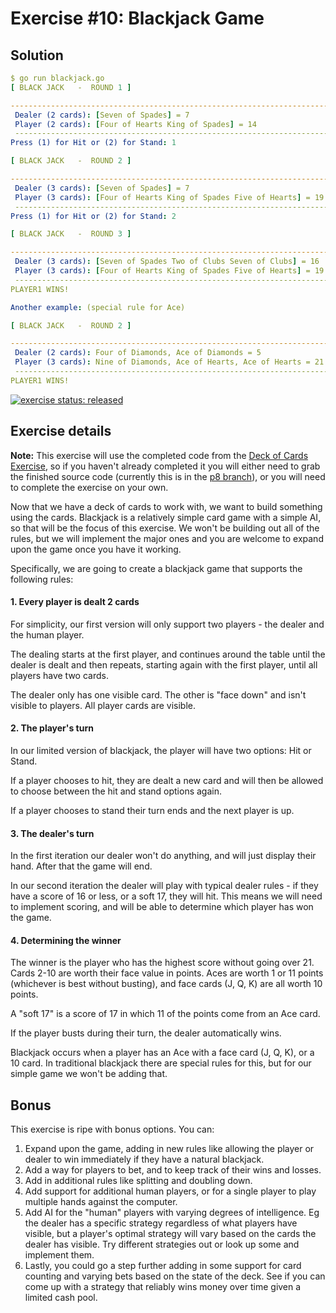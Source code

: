 # Exercise #10: Blackjack Game

## Solution

```yaml
$ go run blackjack.go
[ BLACK JACK   -  ROUND 1 ]

------------------------------------------------------------------------------
 Dealer (2 cards): [Seven of Spades] = 7
 Player (2 cards): [Four of Hearts King of Spades] = 14
 ------------------------------------------------------------------------------
Press (1) for Hit or (2) for Stand: 1

[ BLACK JACK   -  ROUND 2 ]

------------------------------------------------------------------------------
 Dealer (3 cards): [Seven of Spades] = 7
 Player (3 cards): [Four of Hearts King of Spades Five of Hearts] = 19
 ------------------------------------------------------------------------------
Press (1) for Hit or (2) for Stand: 2

[ BLACK JACK   -  ROUND 3 ]

------------------------------------------------------------------------------
 Dealer (3 cards): [Seven of Spades Two of Clubs Seven of Clubs] = 16
 Player (3 cards): [Four of Hearts King of Spades Five of Hearts] = 19
 ------------------------------------------------------------------------------
PLAYER1 WINS!

Another example: (special rule for Ace)

[ BLACK JACK   -  ROUND 2 ]

------------------------------------------------------------------------------
 Dealer (2 cards): Four of Diamonds, Ace of Diamonds = 5
 Player (3 cards): Nine of Diamonds, Ace of Hearts, Ace of Hearts = 21
 ------------------------------------------------------------------------------
PLAYER1 WINS!
```


[![exercise status: released](https://img.shields.io/badge/exercise%20status-released-green.svg?style=for-the-badge)](https://gophercises.com/exercises/blackjack)

## Exercise details

**Note:** This exercise will use the completed code from the [Deck of Cards Exercise](https://gophercises.com/exercises/blackjack), so if you haven't already completed it you will either need to grab the finished source code (currently this is in the [p8 branch](https://github.com/gophercises/deck/tree/p8)), or you will need to complete the exercise on your own.

Now that we have a deck of cards to work with, we want to build something using the cards. Blackjack is a relatively simple card game with a simple AI, so that will be the focus of this exercise. We won't be building out all of the rules, but we will implement the major ones and you are welcome to expand upon the game once you have it working.

Specifically, we are going to create a blackjack game that supports the following rules:

#### 1. Every player is dealt 2 cards

For simplicity, our first version will only support two players - the dealer and the human player.

The dealing starts at the first player, and continues around the table until the dealer is dealt and then repeats, starting again with the first player, until all players have two cards.

The dealer only has one visible card. The other is "face down" and isn't visible to players. All player cards are visible.

#### 2. The player's turn

In our limited version of blackjack, the player will have two options: Hit or Stand.

If a player chooses to hit, they are dealt a new card and will then be allowed to choose between the hit and stand options again.

If a player chooses to stand their turn ends and the next player is up.

#### 3. The dealer's turn

In the first iteration our dealer won't do anything, and will just display their hand. After that the game will end.

In our second iteration the dealer will play with typical dealer rules - if they have a score of 16 or less, or a soft 17, they will hit. This means we will need to implement scoring, and will be able to determine which player has won the game.

#### 4. Determining the winner

The winner is the player who has the highest score without going over 21. Cards 2-10 are worth their face value in points. Aces are worth 1 or 11 points (whichever is best without busting), and face cards (J, Q, K) are all worth 10 points.

A "soft 17" is a score of 17 in which 11 of the points come from an Ace card.

If the player busts during their turn, the dealer automatically wins.

Blackjack occurs when a player has an Ace with a face card (J, Q, K), or a 10 card. In traditional blackjack there are special rules for this, but for our simple game we won't be adding that.


## Bonus

This exercise is ripe with bonus options. You can:

1. Expand upon the game, adding in new rules like allowing the player or dealer to win immediately if they have a natural blackjack.
2. Add a way for players to bet, and to keep track of their wins and losses.
3. Add in additional rules like splitting and doubling down.
4. Add support for additional human players, or for a single player to play multiple hands against the computer.
5. Add AI for the "human" players with varying degrees of intelligence. Eg the dealer has a specific strategy regardless of what players have visible, but a player's optimal strategy will vary based on the cards the dealer has visible. Try different strategies out or look up some and implement them.
6. Lastly, you could go a step further adding in some support for card counting and varying bets based on the state of the deck. See if you can come up with a strategy that reliably wins money over time given a limited cash pool.
